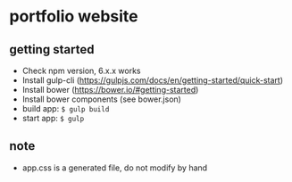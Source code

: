 # portfolio website

## getting started
- Check npm version, 6.x.x works
- Install gulp-cli (https://gulpjs.com/docs/en/getting-started/quick-start)
- Install bower (https://bower.io/#getting-started)
- Install bower components (see bower.json)
- build app: `$ gulp build`
- start app: `$ gulp`

## note
- app.css is a generated file, do not modify by hand
